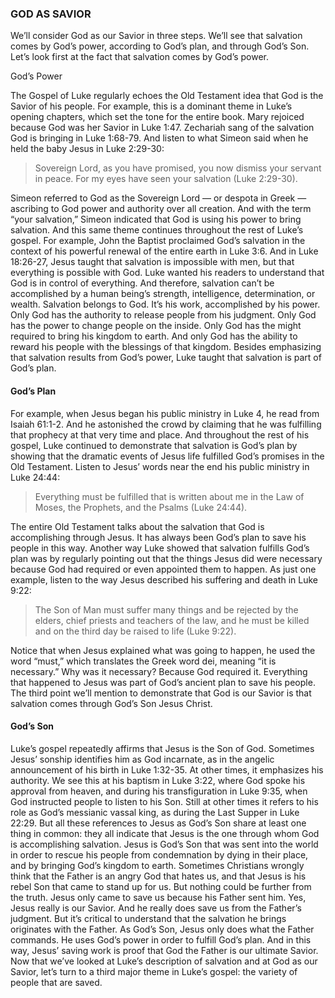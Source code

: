 ### GOD AS SAVIOR
	
We’ll consider God as our Savior in three steps. We’ll see that salvation comes by God’s power, according to God’s plan, and through God’s Son. Let’s look first at the fact that salvation comes by God’s power.


God’s Power
	
 The Gospel of Luke regularly echoes the Old Testament idea that God is the Savior of his people. For example, this is a dominant theme in Luke’s opening chapters, which set the tone for the entire book. Mary rejoiced because God was her Savior in Luke 1:47. Zechariah sang of the salvation God is bringing in Luke 1:68-79. And listen to what Simeon said when he held the baby Jesus in Luke 2:29-30:

> Sovereign Lord, as you have promised, you now dismiss your servant in peace. For my eyes have seen your salvation (Luke 2:29-30).

Simeon referred to God as the Sovereign Lord — or despota in Greek — ascribing to God power and authority over all creation. And with the term “your salvation,” Simeon indicated that God is using his power to bring salvation.
	And this same theme continues throughout the rest of Luke’s gospel. For example, John the Baptist proclaimed God’s salvation in the context of his powerful renewal of the entire earth in Luke 3:6. And in Luke 18:26-27, Jesus taught that salvation is impossible with men, but that everything is possible with God.
	Luke wanted his readers to understand that God is in control of everything. And therefore, salvation can’t be accomplished by a human being’s strength, intelligence, determination, or wealth. Salvation belongs to God. It’s his work, accomplished by his power. Only God has the authority to release people from his judgment. Only God has the power to change people on the inside. Only God has the might required to bring his kingdom to earth. And only God has the ability to reward his people with the blessings of that kingdom. 
	Besides emphasizing that salvation results from God’s power, Luke taught that salvation is part of God’s plan.


#### God’s Plan

For example, when Jesus began his public ministry in Luke 4, he read from Isaiah 61:1-2. And he astonished the crowd by claiming that he was fulfilling that prophecy at that very time and place. And throughout the rest of his gospel, Luke continued to demonstrate that salvation is God’s plan by showing that the dramatic events of Jesus life fulfilled God’s promises in the Old Testament. Listen to Jesus’ words near the end his public ministry in Luke 24:44:

> Everything must be fulfilled that is written about me in the Law of Moses, the Prophets, and the Psalms (Luke 24:44).

The entire Old Testament talks about the salvation that God is accomplishing through Jesus. It has always been God’s plan to save his people in this way.
	Another way Luke showed that salvation fulfills God’s plan was by regularly pointing out that the things Jesus did were necessary because God had required or even appointed them to happen. As just one example, listen to the way Jesus described his suffering and death in Luke 9:22:

> The Son of Man must suffer many things and be rejected by the elders, chief priests and teachers of the law, and he must be killed and on the third day be raised to life (Luke 9:22).

Notice that when Jesus explained what was going to happen, he used the word “must,” which translates the Greek word dei, meaning “it is necessary.” Why was it necessary? Because God required it. Everything that happened to Jesus was part of God’s ancient plan to save his people.
	The third point we’ll mention to demonstrate that God is our Savior is that salvation comes through God’s Son Jesus Christ.


#### God’s Son

Luke’s gospel repeatedly affirms that Jesus is the Son of God. Sometimes Jesus’ sonship identifies him as God incarnate, as in the angelic announcement of his birth in Luke 1:32-35. At other times, it emphasizes his authority. We see this at his baptism in Luke 3:22, where God spoke his approval from heaven, and during his transfiguration in Luke 9:35, when God instructed people to listen to his Son. Still at other times it refers to his role as God’s messianic vassal king, as during the Last Supper in Luke 22:29. 
But all these references to Jesus as God’s Son share at least one thing in common: they all indicate that Jesus is the one through whom God is accomplishing salvation. Jesus is God’s Son that was sent into the world in order to rescue his people from condemnation by dying in their place, and by bringing God’s kingdom to earth.
Sometimes Christians wrongly think that the Father is an angry God that hates us, and that Jesus is his rebel Son that came to stand up for us. But nothing could be further from the truth. Jesus only came to save us because his Father sent him. Yes, Jesus really is our Savior. And he really does save us from the Father’s judgment. But it’s critical to understand that the salvation he brings originates with the Father. As God’s Son, Jesus only does what the Father commands. He uses God’s power in order to fulfill God’s plan. And in this way, Jesus’ saving work is proof that God the Father is our ultimate Savior.
Now that we’ve looked at Luke’s description of salvation and at God as our Savior, let’s turn to a third major theme in Luke’s gospel: the variety of people that are saved.
